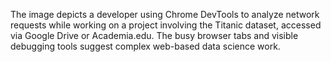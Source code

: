 The image depicts a developer using Chrome DevTools to analyze network requests while working on a project involving the Titanic dataset, accessed via Google Drive or Academia.edu. The busy browser tabs and visible debugging tools suggest complex web-based data science work.
